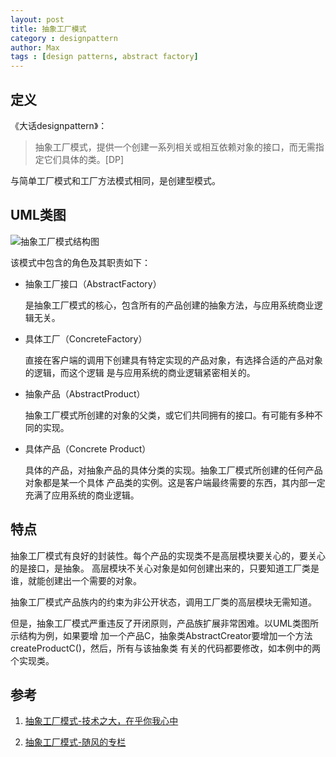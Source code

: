```yaml
---
layout: post
title: 抽象工厂模式
category : designpattern
author: Max
tags : [design patterns, abstract factory]
---
```



## 定义

《大话designpattern》：

>抽象工厂模式，提供一个创建一系列相关或相互依赖对象的接口，而无需指定它们具体的类。[DP]

与简单工厂模式和工厂方法模式相同，是创建型模式。

## UML类图

![抽象工厂模式结构图](http://images.cnblogs.com/cnblogs_com/zhenyulu/Pic46.gif)

该模式中包含的角色及其职责如下：

* 抽象工厂接口（AbstractFactory）

  是抽象工厂模式的核心，包含所有的产品创建的抽象方法，与应用系统商业逻辑无关。

* 具体工厂（ConcreteFactory）

  直接在客户端的调用下创建具有特定实现的产品对象，有选择合适的产品对象的逻辑，而这个逻辑
  是与应用系统的商业逻辑紧密相关的。

* 抽象产品（AbstractProduct）

  抽象工厂模式所创建的对象的父类，或它们共同拥有的接口。有可能有多种不同的实现。

* 具体产品（Concrete Product）

  具体的产品，对抽象产品的具体分类的实现。抽象工厂模式所创建的任何产品对象都是某一个具体
  产品类的实例。这是客户端最终需要的东西，其内部一定充满了应用系统的商业逻辑。

## 特点

抽象工厂模式有良好的封装性。每个产品的实现类不是高层模块要关心的，要关心的是接口，是抽象。
高层模块不关心对象是如何创建出来的，只要知道工厂类是谁，就能创建出一个需要的对象。

抽象工厂模式产品族内的约束为非公开状态，调用工厂类的高层模块无需知道。

但是，抽象工厂模式严重违反了开闭原则，产品族扩展非常困难。以UML类图所示结构为例，如果要增
加一个产品C，抽象类AbstractCreator要增加一个方法createProductC()，然后，所有与该抽象类
有关的代码都要修改，如本例中的两个实现类。

## 参考

1. [抽象工厂模式-技术之大，在乎你我心中](http://www.cnblogs.com/cbf4life/archive/2009/12/23/1630612.html)

2. [抽象工厂模式-随风的专栏](http://blog.csdn.net/ipqxiang/article/details/1955677)

